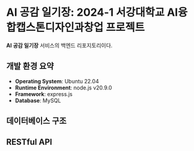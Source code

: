 # AI 공감 일기장: 2024-1 서강대학교 AI융합캡스톤디자인과창업 프로젝트

**AI 공감 일기장** 서비스의 백엔드 리포지토리이다.

## 개발 환경 요약
- **Operating System**: Ubuntu 22.04
- **Runtime Environment**: node.js v20.9.0
- **Framework**: express.js
- **Database**: MySQL

## 데이터베이스 구조

## RESTful API
